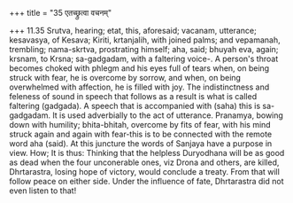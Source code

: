 +++
title = "35 एतच्छ्रुत्वा वचनम्"

+++
11.35 Srutva, hearing; etat, this, aforesaid; vacanam, utterance;
kesavasya, of Kesava; Kiriti, krtanjalih, with joined palms; and
vepamanah, trembling; nama-skrtva, prostrating himself; aha, said;
bhuyah eva, again; krsnam, to Krsna; sa-gadgadam, with a faltering
voice-. A person's throat becomes choked with phlegm and his eyes full
of tears when, on being struck with fear, he is overcome by sorrow, and
when, on being overwhelmed with affection, he is filled with joy. The
indistinctness and feleness of sound in speech that follows as a result
is what is called faltering (gadgada). A speech that is accompanied with
(saha) this is sa-gadgadam. It is used adverbially to the act of
utterance. Pranamya, bowing down with humility; bhita-bhitah, overcome
by fits of fear, with his mind struck again and again with fear-this is
to be connected with the remote word aha (said). At this juncture the
words of Sanjaya have a purpose in view. How; It is thus: Thinking that
the helpless Duryodhana will be as good as dead when the four
unconerable ones, viz Drona and others, are killed, Dhrtarastra, losing
hope of victory, would conclude a treaty. From that will follow peace on
either side. Under the influence of fate, Dhrtarastra did not even
listen to that!
